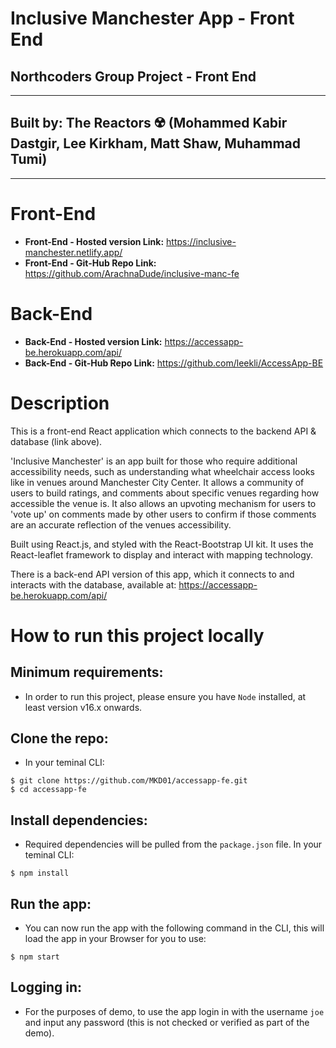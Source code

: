# **Inclusive Manchester App - Front End**

## **Northcoders Group Project - Front End**

---

## Built by: The Reactors ☢️ (Mohammed Kabir Dastgir, Lee Kirkham, Matt Shaw, Muhammad Tumi)

---

# Front-End

- **Front-End - Hosted version Link:** https://inclusive-manchester.netlify.app/
- **Front-End - Git-Hub Repo Link:** https://github.com/ArachnaDude/inclusive-manc-fe

# Back-End

- **Back-End - Hosted version Link:** https://accessapp-be.herokuapp.com/api/
- **Back-End - Git-Hub Repo Link:** https://github.com/leekli/AccessApp-BE

# Description

This is a front-end React application which connects to the backend API & database (link above).

'Inclusive Manchester' is an app built for those who require additional accessibility needs, such as understanding what wheelchair access looks like in venues around Manchester City Center. It allows a community of users to build ratings, and comments about specific venues regarding how accessible the venue is. It also allows an upvoting mechanism for users to 'vote up' on comments made by other users to confirm if those comments are an accurate reflection of the venues accessibility.

Built using React.js, and styled with the React-Bootstrap UI kit. It uses the React-leaflet framework to display and interact with mapping technology.

There is a back-end API version of this app, which it connects to and interacts with the database, available at: https://accessapp-be.herokuapp.com/api/

# How to run this project locally

## Minimum requirements:

- In order to run this project, please ensure you have `Node` installed, at least version v16.x onwards.

## Clone the repo:

- In your teminal CLI:

```
$ git clone https://github.com/MKD01/accessapp-fe.git
$ cd accessapp-fe
```

## Install dependencies:

- Required dependencies will be pulled from the `package.json` file. In your teminal CLI:

```
$ npm install
```

## Run the app:

- You can now run the app with the following command in the CLI, this will load the app in your Browser for you to use:

```
$ npm start
```

## Logging in:

- For the purposes of demo, to use the app login in with the username `joe` and input any password (this is not checked or verified as part of the demo).
